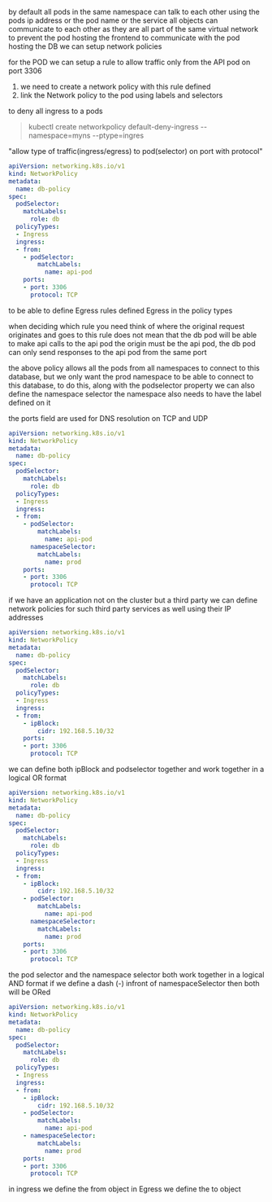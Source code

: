 by default all pods in the same namespace can talk to each other using the pods ip address or the pod name or the service 
all objects can communicate to each other as they are all part of the same virtual network
to prevent the pod hosting the frontend to communicate with the pod hosting the DB we can setup network policies

for the POD we can setup a rule to allow traffic only from the API pod on port 3306
1. we need to create a network policy with this rule defined
2. link the Network policy to the pod using labels and selectors

to deny all ingress to a pods
> kubectl create networkpolicy default-deny-ingress --namespace=myns --ptype=ingres

"allow type of traffic(ingress/egress) to pod(selector) on port with protocol"
```yml
apiVersion: networking.k8s.io/v1
kind: NetworkPolicy
metadata: 
  name: db-policy
spec: 
  podSelector: 
    matchLabels:
      role: db
  policyTypes:
  - Ingress
  ingress:
  - from: 
    - podSelector:
        matchLabels:
          name: api-pod
    ports:
    - port: 3306
      protocol: TCP
```

to be able to define Egress rules defined Egress in the policy types

when deciding which rule you need think of where the original request originates and goes to
this rule does not mean that the db pod will be able to make api calls to the api pod
the origin must be the api pod, the db pod can only send responses to the api pod from the same port

the above policy allows all the pods from all namespaces to connect to this database, but we only want the prod namespace to be able to connect to this database, to do this, along with the podselector property we can also define the namespace selector
the namespace also needs to have the label defined on it

the ports field are used for DNS resolution on TCP and UDP

```yml
apiVersion: networking.k8s.io/v1
kind: NetworkPolicy
metadata: 
  name: db-policy
spec: 
  podSelector: 
    matchLabels:
      role: db
  policyTypes:
  - Ingress
  ingress:
  - from: 
    - podSelector:
        matchLabels:
          name: api-pod
      namespaceSelector: 
        matchLabels:
          name: prod
    ports:
    - port: 3306
      protocol: TCP
```

if we have an application not on the cluster but a third party we can define network policies for such third party services as well using their IP addresses
```yml
apiVersion: networking.k8s.io/v1
kind: NetworkPolicy
metadata: 
  name: db-policy
spec: 
  podSelector: 
    matchLabels:
      role: db
  policyTypes:
  - Ingress
  ingress:
  - from: 
    - ipBlock: 
        cidr: 192.168.5.10/32
    ports:
    - port: 3306
      protocol: TCP
```

we can define both ipBlock and podselector together and work together in a logical OR format
```yml
apiVersion: networking.k8s.io/v1
kind: NetworkPolicy
metadata: 
  name: db-policy
spec: 
  podSelector: 
    matchLabels:
      role: db
  policyTypes:
  - Ingress
  ingress:
  - from: 
    - ipBlock: 
        cidr: 192.168.5.10/32
    - podSelector:
        matchLabels:
          name: api-pod
      namespaceSelector: 
        matchLabels:
          name: prod
    ports:
    - port: 3306
      protocol: TCP
```

the pod selector and the namespace selector both work together in a logical AND format
if we define a dash (-) infront of namespaceSelector then both will be ORed
```yml
apiVersion: networking.k8s.io/v1
kind: NetworkPolicy
metadata: 
  name: db-policy
spec: 
  podSelector: 
    matchLabels:
      role: db
  policyTypes:
  - Ingress
  ingress:
  - from: 
    - ipBlock: 
        cidr: 192.168.5.10/32
    - podSelector:
        matchLabels:
          name: api-pod
    - namespaceSelector: 
        matchLabels:
          name: prod
    ports:
    - port: 3306
      protocol: TCP
```

in ingress we define the from object in Egress we define the to object

